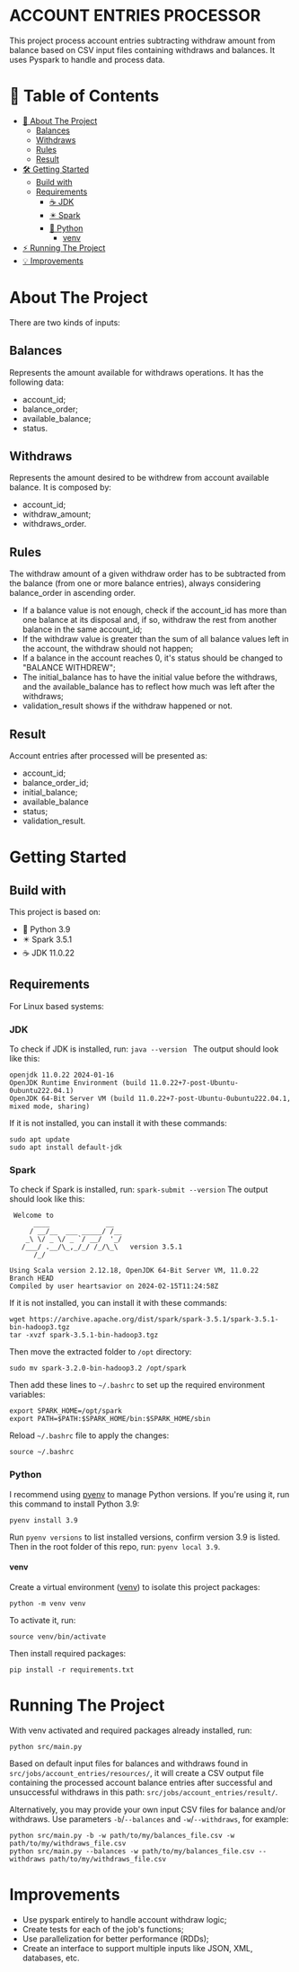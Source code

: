 # ACCOUNT ENTRIES PROCESSOR

This project process account entries subtracting withdraw amount from balance based on CSV input files containing withdraws and balances. It uses Pyspark to handle and process data. 

# 📖 Table of Contents

- [🚀 About The Project](#about-the-project)
  * [Balances](#balances)
  * [Withdraws](#withdraws)
  * [Rules](#rules)
  * [Result](#result)
- [🛠️ Getting Started](#getting-started)
  * [Build with](#build-with)
  * [Requirements](#requirements)
    + [☕ JDK](#jdk)
    + [✴️ Spark](#spark)
    + [🐍 Python](#python)
      - [venv](#venv)
- [⚡ Running The Project](#running-the-project)
- [💡 Improvements](#improvements)

# About The Project

There are two kinds of inputs:

## Balances
Represents the amount available for withdraws operations. It has the following data:
- account_id;
- balance_order;
- available_balance; 
- status.

## Withdraws
Represents the amount desired to be withdrew from account available balance. It is composed by:
- account_id;
- withdraw_amount;
- withdraws_order.

## Rules
The withdraw amount of a given withdraw order has to be subtracted from the balance (from one or more balance entries), always considering balance_order in ascending order.

- If a balance value is not enough, check if the account_id has more than one balance at its disposal and, if so, withdraw the rest from another balance in the same account_id;
- If the withdraw value is greater than the sum of all balance values left in the account, the withdraw should not happen;
- If a balance in the account reaches 0, it's status should be changed to "BALANCE WITHDREW";
- The initial_balance has to have the initial value before the withdraws, and the available_balance has to reflect how much was left after the withdraws;
- validation_result shows if the withdraw happened or not.

## Result
Account entries after processed will be presented as:
- account_id;
- balance_order_id;
- initial_balance;
- available_balance
- status;
- validation_result.

# Getting Started

## Build with

This project is based on:
- 🐍 Python 3.9 
- ✴️ Spark 3.5.1
- ☕ JDK 11.0.22

## Requirements
For Linux based systems:
### JDK
To check if JDK is installed, run: `java --version `
The output should look like this:
```
openjdk 11.0.22 2024-01-16
OpenJDK Runtime Environment (build 11.0.22+7-post-Ubuntu-0ubuntu222.04.1)
OpenJDK 64-Bit Server VM (build 11.0.22+7-post-Ubuntu-0ubuntu222.04.1, mixed mode, sharing)
``` 

If it is not installed, you can install it with these commands:
```
sudo apt update
sudo apt install default-jdk
```
### Spark
To check if Spark is installed, run: `spark-submit --version`
 The output should look like this:
```
 Welcome to
      ____              __
     / __/__  ___ _____/ /__
    _\ \/ _ \/ _ `/ __/  '_/
   /___/ .__/\_,_/_/ /_/\_\   version 3.5.1
      /_/
            
Using Scala version 2.12.18, OpenJDK 64-Bit Server VM, 11.0.22
Branch HEAD
Compiled by user heartsavior on 2024-02-15T11:24:58Z
```
 
 If it is not installed, you can install it with these commands:
```
wget https://archive.apache.org/dist/spark/spark-3.5.1/spark-3.5.1-bin-hadoop3.tgz
tar -xvzf spark-3.5.1-bin-hadoop3.tgz
```

Then move the extracted folder to `/opt` directory:
```
sudo mv spark-3.2.0-bin-hadoop3.2 /opt/spark
```
Then add these lines to `~/.bashrc` to set up the required environment variables:
```
export SPARK_HOME=/opt/spark
export PATH=$PATH:$SPARK_HOME/bin:$SPARK_HOME/sbin
```

Reload `~/.bashrc` file to apply the changes:
```
source ~/.bashrc
```
### Python
I recommend using [pyenv](https://github.com/pyenv/pyenv ) to manage Python versions. If you're using it, run this command to install Python 3.9:
```
pyenv install 3.9
```
Run `pyenv versions` to list installed versions, confirm version 3.9 is listed.
Then in the root folder of this repo, run: `pyenv local 3.9`. 

#### venv
Create a virtual environment ([venv](https://docs.python.org/3/library/venv.html)) to isolate this project packages: 
```
python -m venv venv
```
To activate it, run:
```
source venv/bin/activate
```
Then install required packages:
```
pip install -r requirements.txt
```

# Running The Project
With venv activated and required packages already installed, run:
```
python src/main.py
``` 

Based on default input files for balances and withdraws found in `src/jobs/account_entries/resources/`, it will create a CSV output file containing the processed account balance entries after successful and unsuccessful withdraws in this path: `src/jobs/account_entries/result/`. 

Alternatively, you may provide your own input CSV files for balance and/or withdraws.  Use parameters `-b`/`--balances`  and `-w`/`--withdraws`, for example:
```
python src/main.py -b -w path/to/my/balances_file.csv -w path/to/my/withdraws_file.csv
python src/main.py --balances -w path/to/my/balances_file.csv --withdraws path/to/my/withdraws_file.csv
``` 

# Improvements
- Use pyspark entirely to handle account withdraw logic;
- Create tests for each of the job's functions;
- Use parallelization for better performance (RDDs);
- Create an interface to support multiple inputs like JSON, XML, databases, etc.
